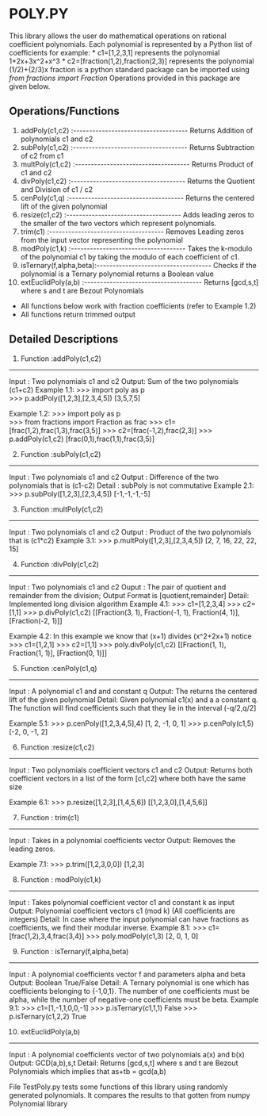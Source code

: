 POLY.PY
========
This library allows the user do mathematical operations on rational coefficient polynomials.
Each polynomial is represented by a Python list of coefficients for example:
	* c1=[1,2,3,1] represents the polynomial 1+2x+3x^2+x^3
	* c2=[fraction(1,2),fraction(2,3)] represents the polynomial (1/2)+(2/3)x
fraction is a python standard package can be imported using *from fractions import Fraction*
Operations provided in this package are given below.


Operations/Functions
--------------------
1) addPoly(c1,c2)         :------------------------------------  Returns Addition of polynomials c1 and c2
2) subPoly(c1,c2)         :------------------------------------  Returns Subtraction of c2 from c1
3) multPoly(c1,c2)        :------------------------------------  Returns Product of c1 and c2
4) divPoly(c1,c2)         :------------------------------------  Returns the Quotient and Division of c1 / c2
5) cenPoly(c1,q)          :------------------------------------  Returns the centered lift of the given polynomial 
6) resize(c1,c2)          :------------------------------------  Adds leading zeros to the smaller of the two vectors which represent polynomials.
7) trim(c1)               :------------------------------------  Removes Leading zeros from the input vector representing the polynomial 
8) modPoly(c1,k)          :------------------------------------  Takes the k-modulo of the polynomial c1 by taking the modulo of each coefficient of c1. 
9) isTernary(f,alpha,beta):------------------------------------  Checks if the polynomial is a Ternary polynomial returns a Boolean value
10) extEuclidPoly(a,b)    :------------------------------------- Returns [gcd,s,t] where s and t are Bezout Polynomials
* All functions below work with fraction coefficients (refer to Example 1.2)
* All functions return trimmed output


Detailed Descriptions
---------------------
1) Function :addPoly(c1,c2)
------------------------------------
Input   : Two polynomials c1 and c2
Output: Sum of the two polynomials (c1+c2)
Example 1.1: 
	>>> import poly as p	
	>>> p.addPoly([1,2,3],[2,3,4,5])
	[3,5,7,5]

Example 1.2: 
	>>> import poly as p	
	>>> from fractions import Fraction as frac
	>>> c1=[frac(1,2),frac(1,3),frac(3,5)]
        >>> c2=[frac(-1,2),frac(2,3)]
	>>> p.addPoly(c1,c2)
	[frac(0,1),frac(1,1),frac(3,5)]


2) Function :subPoly(c1,c2)
-----------------------------
Input  : Two polynomials c1 and c2
Output : Difference of the two polynomials that is (c1-c2)
Detail : subPoly is not commutative
Example 2.1: 
	>>> p.subPoly([1,2,3],[2,3,4,5])
	[-1,-1,-1,-5]


3) Function :multPoly(c1,c2)
-----------------------------
Input  : Two polynomials c1 and c2
Output : Product of the two polynomials that is (c1*c2)
Example 3.1: 
	>>> p.multPoly([1,2,3],[2,3,4,5])
	[2, 7, 16, 22, 22, 15]

4) Function :divPoly(c1,c2)
----------------------------
Input : Two polynomials c1 and c2
Ouput : The pair of quotient and remainder from the division; Output Format is [quotient,remainder]
Detail: Implemented long division algorithm
Example 4.1:
	>>> c1=[1,2,3,4]
	>>> c2=[1,1]
	>>> p.divPoly(c1,c2)
	[[Fraction(3, 1), Fraction(-1, 1), Fraction(4, 1)], [Fraction(-2, 1)]]

Example 4.2: In this example we know that (x+1) divides (x^2+2x+1) notice 
	>>> c1=[1,2,1]
	>>> c2=[1,1]
	>>> poly.divPoly(c1,c2)
	[[Fraction(1, 1), Fraction(1, 1)], [Fraction(0, 1)]]


5) Function :cenPoly(c1,q)
--------------------------
Input : A polynomial c1 and and constant q
Output: The returns the centered lift of the given polynomial
Detail: Given polynomial c1(x) and a a constant q. The function will find coefficients such that they lie in the interval (-q/2,q/2] 

Example 5.1:
	>>> p.cenPoly([1,2,3,4,5],4)
        [1, 2, -1, 0, 1]
        >>> p.cenPoly(c1,5)
        [-2, 0, -1, 2]

6) Function :resize(c1,c2)
--------------------------
Input : Two polynomials coefficient vectors c1 and c2
Output: Returns both coefficient vectors in a list of the form [c1,c2] where both have the same size

Example 6.1:
	>>> p.resize([1,2,3],[1,4,5,6])
	[[1,2,3,0],[1,4,5,6]]

7) Function : trim(c1)
----------------------
Input : Takes in a polynomial coefficients vector
Output: Removes the leading zeros.

Example 7.1:
	>>> p.trim([1,2,3,0,0])
	[1,2,3]


8) Function : modPoly(c1,k)
---------------------------
Input : Takes polynomial coefficient vector c1 and constant k as input
Output: Polynomial coefficient vectors c1 (mod k) (All coefficients are integers)
Detail: In case where the input polynomial can have fractions as coefficients, we find their modular inverse.
Example 8.1:
	>>> c1=[frac(1,2),3,4,frac(3,4)]
	>>> poly.modPoly(c1,3)
	[2, 0, 1, 0]

9) Function : isTernary(f,alpha,beta)
-------------------------------------
Input : A polynomial coefficients vector f and parameters alpha and beta
Output: Boolean True/False 
Detail: A Ternary polynomial is one which has coefficients belonging to {-1,0,1}. The number of one coefficients must be alpha, while the number of negative-one coefficients must be beta.
Example 9.1: 
	>>> c1=[1,-1,1,0,0,-1]
	>>> p.isTernary(c1,1,1)
	False
	>>> p.isTernary(c1,2,2)
	True
 
10) extEuclidPoly(a,b)
----------------------
Input : A polynomial coefficients vector of two polynomials a(x) and b(x)
Output: GCD(a,b),s,t
Detail: Returns [gcd,s,t] where s and t are Bezout Polynomials which implies that as+tb = gcd(a,b)


File TestPoly.py tests some functions of this library using randomly generated polynomials. It compares the results to that gotten from numpy Polynomial library	
